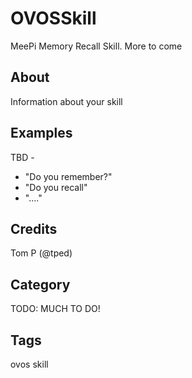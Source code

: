 # OVOSSkill

MeePi Memory Recall Skill.  More to come

## About

Information about your skill

## Examples

TBD - 
- "Do you remember?"
- "Do you recall"
- "...."

## Credits

Tom P (@tped)

## Category

TODO:  MUCH TO DO!

## Tags

ovos skill
